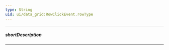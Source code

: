 ```yaml
---
type: String
uid: ui/data_grid:RowClickEvent.rowType
---
```

---
##### shortDescription
<!-- Description goes here -->

---
<!-- Description goes here -->